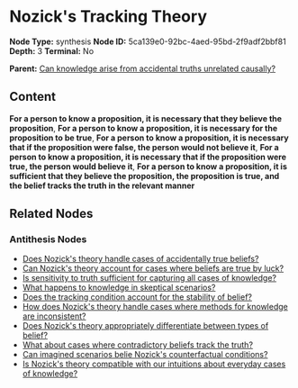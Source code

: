 # Nozick's Tracking Theory

**Node Type:** synthesis
**Node ID:** 5ca139e0-92bc-4aed-95bd-2f9adf2bbf81
**Depth:** 3
**Terminal:** No

**Parent:** [Can knowledge arise from accidental truths unrelated causally?](can-knowledge-arise-from-accidental-truths-unrelated-causally-antithesis-ceb45d59-8830-47e4-a760-e3bd35966b03.md)

## Content

**For a person to know a proposition, it is necessary that they believe the proposition**, **For a person to know a proposition, it is necessary for the proposition to be true**, **For a person to know a proposition, it is necessary that if the proposition were false, the person would not believe it**, **For a person to know a proposition, it is necessary that if the proposition were true, the person would believe it**, **For a person to know a proposition, it is sufficient that they believe the proposition, the proposition is true, and the belief tracks the truth in the relevant manner**

## Related Nodes

### Antithesis Nodes

- [Does Nozick's theory handle cases of accidentally true beliefs?](does-nozicks-theory-handle-cases-of-accidentally-true-beliefs-antithesis-556c5405-8a94-4812-b168-4bc0be993713.md)
- [Can Nozick's theory account for cases where beliefs are true by luck?](can-nozicks-theory-account-for-cases-where-beliefs-are-true-by-luck-antithesis-057701ff-fd4b-43f7-ac88-eea7fa002341.md)
- [Is sensitivity to truth sufficient for capturing all cases of knowledge?](is-sensitivity-to-truth-sufficient-for-capturing-all-cases-of-knowledge-antithesis-23fe719a-d6e3-4224-a8ba-f6b4ae06d1ca.md)
- [What happens to knowledge in skeptical scenarios?](what-happens-to-knowledge-in-skeptical-scenarios-antithesis-2a0c63fb-32fe-422b-ab0e-489114547631.md)
- [Does the tracking condition account for the stability of belief?](does-the-tracking-condition-account-for-the-stability-of-belief-antithesis-beb66e64-3782-4b0e-bcc9-eb24eab62d1e.md)
- [How does Nozick's theory handle cases where methods for knowledge are inconsistent?](how-does-nozicks-theory-handle-cases-where-methods-for-knowledge-are-inconsistent-antithesis-08bb636e-334b-4af2-963f-d50dc6f3692c.md)
- [Does Nozick's theory appropriately differentiate between types of belief?](does-nozicks-theory-appropriately-differentiate-between-types-of-belief-antithesis-034a310c-38fd-48ff-9f8a-af17689431fe.md)
- [What about cases where contradictory beliefs track the truth?](what-about-cases-where-contradictory-beliefs-track-the-truth-antithesis-c6e66ba2-0402-439b-9a68-227ce98d4a0e.md)
- [Can imagined scenarios belie Nozick's counterfactual conditions?](can-imagined-scenarios-belie-nozicks-counterfactual-conditions-antithesis-dc12fb43-bd16-434b-a0f1-608a4720191a.md)
- [Is Nozick's theory compatible with our intuitions about everyday cases of knowledge?](is-nozicks-theory-compatible-with-our-intuitions-about-everyday-cases-of-knowledge-antithesis-bf069ac4-043e-4345-8466-cca06d192768.md)
